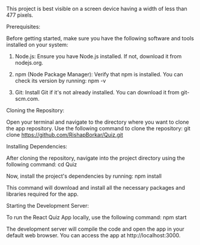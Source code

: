 This project is best visible on a screen device having a width of less than 477 pixels.

Prerequisites:

Before getting started, make sure you have the following software and tools installed on your system:

1. Node.js: Ensure you have Node.js installed. If not, download it from nodejs.org.

2. npm (Node Package Manager): Verify that npm is installed. You can check its version by running:
   npm -v

3. Git: Install Git if it's not already installed. You can download it from git-scm.com.

Cloning the Repository:

Open your terminal and navigate to the directory where you want to clone the app repository. Use the following command to clone the repository:
git clone https://github.com/RishapBorkar/Quiz.git

Installing Dependencies:

After cloning the repository, navigate into the project directory using the following command:
cd Quiz

Now, install the project's dependencies by running:
npm install

This command will download and install all the necessary packages and libraries required for the app.

Starting the Development Server:

To run the React Quiz App locally, use the following command:
npm start

The development server will compile the code and open the app in your default web browser. You can access the app at http://localhost:3000.
